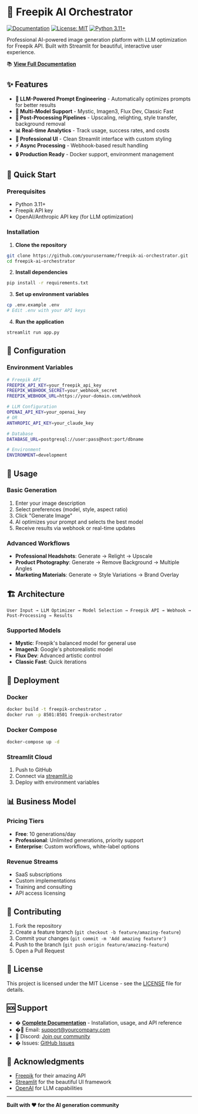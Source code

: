 # 🎨 Freepik AI Orchestrator

[![Documentation](https://img.shields.io/badge/docs-MkDocs-blue)](https://yourusername.github.io/freepik-ai-orchestrator/)
[![License: MIT](https://img.shields.io/badge/License-MIT-yellow.svg)](https://opensource.org/licenses/MIT)
[![Python 3.11+](https://img.shields.io/badge/python-3.11+-blue.svg)](https://www.python.org/downloads/)

Professional AI-powered image generation platform with LLM optimization for Freepik API. Built with Streamlit for beautiful, interactive user experience.

📚 **[View Full Documentation](https://yourusername.github.io/freepik-ai-orchestrator/)**

## ✨ Features

- **🤖 LLM-Powered Prompt Engineering** - Automatically optimizes prompts for better results
- **🎯 Multi-Model Support** - Mystic, Imagen3, Flux Dev, Classic Fast
- **🔄 Post-Processing Pipelines** - Upscaling, relighting, style transfer, background removal
- **📊 Real-time Analytics** - Track usage, success rates, and costs
- **🎨 Professional UI** - Clean Streamlit interface with custom styling
- **⚡ Async Processing** - Webhook-based result handling
- **🔒 Production Ready** - Docker support, environment management

## 🚀 Quick Start

### Prerequisites
- Python 3.11+
- Freepik API key
- OpenAI/Anthropic API key (for LLM optimization)

### Installation

1. **Clone the repository**
```bash
git clone https://github.com/yourusername/freepik-ai-orchestrator.git
cd freepik-ai-orchestrator
```

2. **Install dependencies**
```bash
pip install -r requirements.txt
```

3. **Set up environment variables**
```bash
cp .env.example .env
# Edit .env with your API keys
```

4. **Run the application**
```bash
streamlit run app.py
```

## 🔧 Configuration

### Environment Variables

```bash
# Freepik API
FREEPIK_API_KEY=your_freepik_api_key
FREEPIK_WEBHOOK_SECRET=your_webhook_secret
FREEPIK_WEBHOOK_URL=https://your-domain.com/webhook

# LLM Configuration
OPENAI_API_KEY=your_openai_key
# OR
ANTHROPIC_API_KEY=your_claude_key

# Database
DATABASE_URL=postgresql://user:pass@host:port/dbname

# Environment
ENVIRONMENT=development
```

## 📖 Usage

### Basic Generation
1. Enter your image description
2. Select preferences (model, style, aspect ratio)
3. Click "Generate Image"
4. AI optimizes your prompt and selects the best model
5. Receive results via webhook or real-time updates

### Advanced Workflows
- **Professional Headshots**: Generate → Relight → Upscale
- **Product Photography**: Generate → Remove Background → Multiple Angles
- **Marketing Materials**: Generate → Style Variations → Brand Overlay

## 🏗️ Architecture

```
User Input → LLM Optimizer → Model Selection → Freepik API → Webhook → Post-Processing → Results
```

### Supported Models
- **Mystic**: Freepik's balanced model for general use
- **Imagen3**: Google's photorealistic model
- **Flux Dev**: Advanced artistic control
- **Classic Fast**: Quick iterations

## 🚢 Deployment

### Docker
```bash
docker build -t freepik-orchestrator .
docker run -p 8501:8501 freepik-orchestrator
```

### Docker Compose
```bash
docker-compose up -d
```

### Streamlit Cloud
1. Push to GitHub
2. Connect via [streamlit.io](https://streamlit.io)
3. Deploy with environment variables

## 📊 Business Model

### Pricing Tiers
- **Free**: 10 generations/day
- **Professional**: Unlimited generations, priority support
- **Enterprise**: Custom workflows, white-label options

### Revenue Streams
- SaaS subscriptions
- Custom implementations
- Training and consulting
- API access licensing

## 🤝 Contributing

1. Fork the repository
2. Create a feature branch (`git checkout -b feature/amazing-feature`)
3. Commit your changes (`git commit -m 'Add amazing feature'`)
4. Push to the branch (`git push origin feature/amazing-feature`)
5. Open a Pull Request

## 📝 License

This project is licensed under the MIT License - see the [LICENSE](LICENSE) file for details.

## 🆘 Support

- � **[Complete Documentation](https://yourusername.github.io/freepik-ai-orchestrator/)** - Installation, usage, and API reference
- �📧 Email: support@yourcompany.com
- 💬 Discord: [Join our community](https://discord.gg/yourserver)
- � Issues: [GitHub Issues](https://github.com/yourusername/freepik-ai-orchestrator/issues)

## 🙏 Acknowledgments

- [Freepik](https://freepik.com) for their amazing API
- [Streamlit](https://streamlit.io) for the beautiful UI framework
- [OpenAI](https://openai.com) for LLM capabilities

---

**Built with ❤️ for the AI generation community**